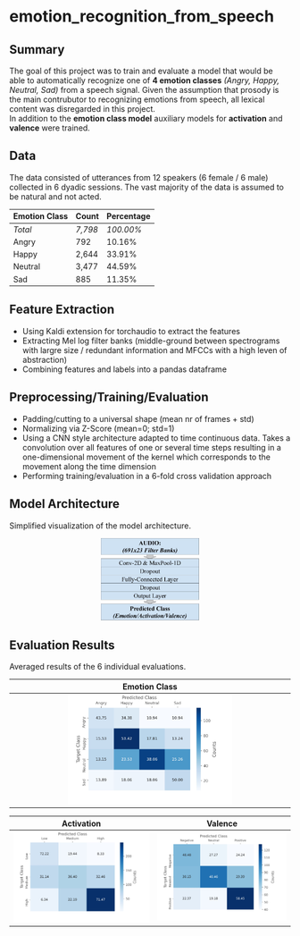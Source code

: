 # emotion_recognition_from_speech

## Summary
The goal of this project was to train and evaluate a model that would be able to automatically recognize one of **4 emotion classes** _(Angry, Happy, Neutral, Sad)_ from a speech signal. Given the assumption that prosody is the main contrubutor to recognizing emotions from speech, all lexical content was disregarded in this project.  
In addition to the **emotion class model** auxiliary models for **activation** and **valence** were trained.

## Data
The data consisted of utterances from 12 speakers (6 female / 6 male) collected in 6 dyadic sessions. The vast majority of the data is assumed to be natural and not acted.

Emotion Class | Count | Percentage
------------ | ------------- | -------------
_Total_ | _7,798_ | _100.00%_
Angry | 792 | 10.16%
Happy | 2,644 | 33.91%
Neutral | 3,477 | 44.59%
Sad | 885 | 11.35%

## Feature Extraction
* Using Kaldi extension for torchaudio to extract the features
* Extracting Mel log filter banks (middle-ground between spectrograms with largre size / redundant information and MFCCs with a high leven of abstraction)
* Combining features and labels into a pandas dataframe

## Preprocessing/Training/Evaluation
* Padding/cutting to a universal shape (mean nr of frames + std)
* Normalizing via Z-Score (mean=0; std=1)
* Using a CNN style architecture adapted to time continuous data. Takes a convolution over all features of one or several time steps resulting in a one-dimensional movement of the kernel which corresponds to the movement along the time dimension
* Performing training/evaluation in a 6-fold cross validation approach

## Model Architecture
Simplified visualization of the model architecture.

<p align="center">
  <img src="images/audio_nn_architecture.jpg" width="35%" />
</p>

## Evaluation Results
Averaged results of the 6 individual evaluations.

|Emotion Class|
|:-------------------------:|
|<img src="images/audio_confusion_matrix_label.jpg" width="60%">|

Activation             |  Valence
:-------------------------:|:-------------------------:
<img src="images/audio_confusion_matrix_activation.jpg" width="100%">  |  <img src="images/audio_confusion_matrix_valence.jpg" width="100%">

